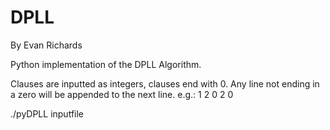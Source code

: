 DPLL
====
By Evan Richards

Python implementation of the DPLL Algorithm.

Clauses are inputted as integers, clauses end with 0.
Any line not ending in a zero will be appended to the next line.
e.g.:
1 2 0
2 0

./pyDPLL inputfile
